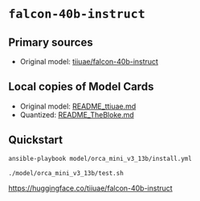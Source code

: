 # `falcon-40b-instruct`

## Primary sources

- Original model: [tiiuae/falcon-40b-instruct](https://huggingface.co/tiiuae/falcon-40b-instruct)
  <!-- This is a quantized model but it specifically mentions that it does NOT work with llama.cpp which means we can't use it, correct? -->
<!-- - Quantized: [TheBloke/falcon-40b-instruct-GGML](https://huggingface.co/TheBloke/falcon-40b-instruct-GGML) -->

## Local copies of Model Cards

- Original model: [README_ttiuae.md](./README_tiiuae.md)
- Quantized: [README_TheBloke.md](./README_TheBloke.md)

## Quickstart

```bash
ansible-playbook model/orca_mini_v3_13b/install.yml
```

```bash
./model/orca_mini_v3_13b/test.sh
```
https://huggingface.co/tiiuae/falcon-40b-instruct
